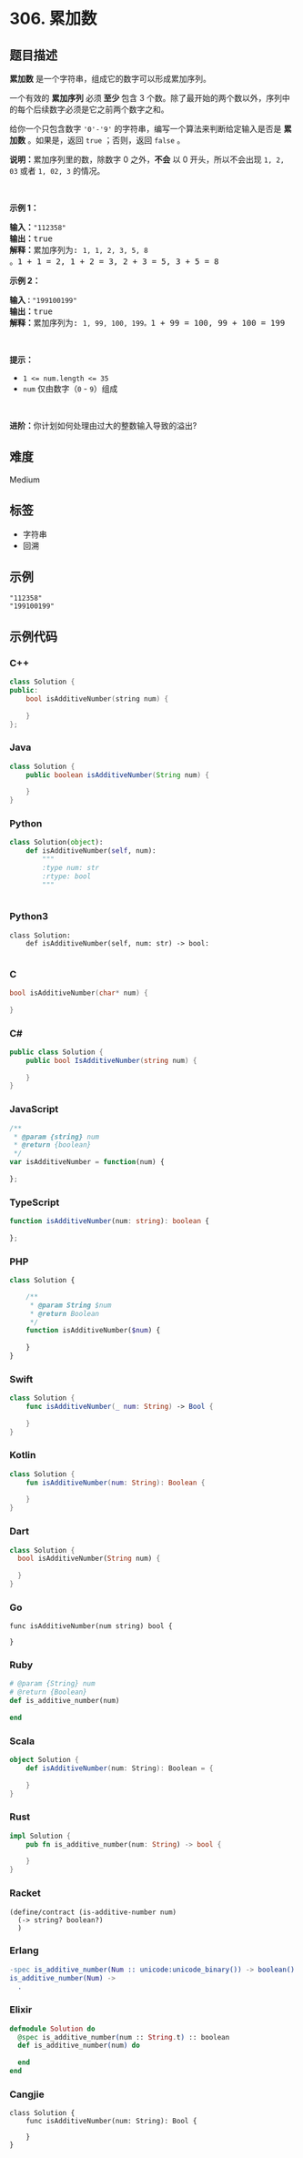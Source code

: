 # 306. 累加数

## 题目描述

<p><strong>累加数</strong> 是一个字符串，组成它的数字可以形成累加序列。</p>

<p>一个有效的 <strong>累加序列</strong> 必须<strong> 至少 </strong>包含 3 个数。除了最开始的两个数以外，序列中的每个后续数字必须是它之前两个数字之和。</p>

<p>给你一个只包含数字&nbsp;<code>'0'-'9'</code>&nbsp;的字符串，编写一个算法来判断给定输入是否是 <strong>累加数</strong> 。如果是，返回 <code>true</code> ；否则，返回 <code>false</code> 。</p>

<p><strong>说明：</strong>累加序列里的数，除数字 0 之外，<strong>不会</strong> 以 0 开头，所以不会出现&nbsp;<code>1, 2, 03</code> 或者&nbsp;<code>1, 02, 3</code>&nbsp;的情况。</p>

<p>&nbsp;</p>

<p><strong>示例 1：</strong></p>

<pre>
<strong>输入：</strong><code>"112358"</code>
<strong>输出：</strong>true 
<strong>解释：</strong>累加序列为: <code>1, 1, 2, 3, 5, 8 </code>。1 + 1 = 2, 1 + 2 = 3, 2 + 3 = 5, 3 + 5 = 8
</pre>

<p><strong>示例&nbsp;2：</strong></p>

<pre>
<strong>输入<code>：</code></strong><code>"199100199"</code>
<strong>输出：</strong>true 
<strong>解释：</strong>累加序列为: <code>1, 99, 100, 199。</code>1 + 99 = 100, 99 + 100 = 199</pre>

<p>&nbsp;</p>

<p><strong>提示：</strong></p>

<ul>
	<li><code>1 &lt;= num.length &lt;= 35</code></li>
	<li><code>num</code> 仅由数字（<code>0</code> - <code>9</code>）组成</li>
</ul>

<p>&nbsp;</p>

<p><strong>进阶：</strong>你计划如何处理由过大的整数输入导致的溢出?</p>


## 难度

Medium

## 标签

- 字符串
- 回溯

## 示例

```
"112358"
"199100199"
```

## 示例代码

### C++

```cpp
class Solution {
public:
    bool isAdditiveNumber(string num) {
        
    }
};
```

### Java

```java
class Solution {
    public boolean isAdditiveNumber(String num) {
        
    }
}
```

### Python

```python
class Solution(object):
    def isAdditiveNumber(self, num):
        """
        :type num: str
        :rtype: bool
        """
        
```

### Python3

```python3
class Solution:
    def isAdditiveNumber(self, num: str) -> bool:
        
```

### C

```c
bool isAdditiveNumber(char* num) {
    
}
```

### C#

```csharp
public class Solution {
    public bool IsAdditiveNumber(string num) {
        
    }
}
```

### JavaScript

```javascript
/**
 * @param {string} num
 * @return {boolean}
 */
var isAdditiveNumber = function(num) {
    
};
```

### TypeScript

```typescript
function isAdditiveNumber(num: string): boolean {
    
};
```

### PHP

```php
class Solution {

    /**
     * @param String $num
     * @return Boolean
     */
    function isAdditiveNumber($num) {
        
    }
}
```

### Swift

```swift
class Solution {
    func isAdditiveNumber(_ num: String) -> Bool {
        
    }
}
```

### Kotlin

```kotlin
class Solution {
    fun isAdditiveNumber(num: String): Boolean {
        
    }
}
```

### Dart

```dart
class Solution {
  bool isAdditiveNumber(String num) {
    
  }
}
```

### Go

```golang
func isAdditiveNumber(num string) bool {
    
}
```

### Ruby

```ruby
# @param {String} num
# @return {Boolean}
def is_additive_number(num)
    
end
```

### Scala

```scala
object Solution {
    def isAdditiveNumber(num: String): Boolean = {
        
    }
}
```

### Rust

```rust
impl Solution {
    pub fn is_additive_number(num: String) -> bool {
        
    }
}
```

### Racket

```racket
(define/contract (is-additive-number num)
  (-> string? boolean?)
  )
```

### Erlang

```erlang
-spec is_additive_number(Num :: unicode:unicode_binary()) -> boolean().
is_additive_number(Num) ->
  .
```

### Elixir

```elixir
defmodule Solution do
  @spec is_additive_number(num :: String.t) :: boolean
  def is_additive_number(num) do
    
  end
end
```

### Cangjie

```cangjie
class Solution {
    func isAdditiveNumber(num: String): Bool {

    }
}
```

